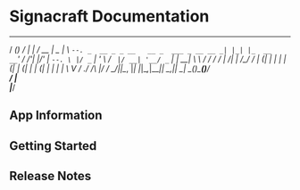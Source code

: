 # Signacraft Documentation

 _____ _                                   __ _            _____  _____  
/  ___(_)                                 / _| |          / __  \|  _  | 
\ `--. _  __ _ _ __   __ _  ___ _ __ __ _| |_| |_  __   __`' / /'| |/' | 
 `--. \ |/ _` | '_ \ / _` |/ __| '__/ _` |  _| __| \ \ / /  / /  |  /| | 
/\__/ / | (_| | | | | (_| | (__| | | (_| | | | |_   \ V / ./ /___\ |_/ / 
\____/|_|\__, |_| |_|\__,_|\___|_|  \__,_|_|  \__|   \_(_)\_____(_)___/  
          __/ |                                                          
         |___/                                                           

## App Information

## Getting Started

## Release Notes

<!-- This template provides a minimal setup to get React working in Vite with HMR and some ESLint rules.

Currently, two official plugins are available:

- [@vitejs/plugin-react](https://github.com/vitejs/vite-plugin-react/blob/main/packages/plugin-react/README.md) uses [Babel](https://babeljs.io/) for Fast Refresh
- [@vitejs/plugin-react-swc](https://github.com/vitejs/vite-plugin-react-swc) uses [SWC](https://swc.rs/) for Fast Refresh

## Expanding the ESLint configuration

If you are developing a production application, we recommend updating the configuration to enable type aware lint rules:

- Configure the top-level `parserOptions` property like this:

```js
export default tseslint.config({
  languageOptions: {
    // other options...
    parserOptions: {
      project: ['./tsconfig.node.json', './tsconfig.app.json'],
      tsconfigRootDir: import.meta.dirname,
    },
  },
})
```

- Replace `tseslint.configs.recommended` to `tseslint.configs.recommendedTypeChecked` or `tseslint.configs.strictTypeChecked`
- Optionally add `...tseslint.configs.stylisticTypeChecked`
- Install [eslint-plugin-react](https://github.com/jsx-eslint/eslint-plugin-react) and update the config:

```js
// eslint.config.js
import react from 'eslint-plugin-react'

export default tseslint.config({
  // Set the react version
  settings: { react: { version: '18.3' } },
  plugins: {
    // Add the react plugin
    react,
  },
  rules: {
    // other rules...
    // Enable its recommended rules
    ...react.configs.recommended.rules,
    ...react.configs['jsx-runtime'].rules,
  },
})
``` -->
